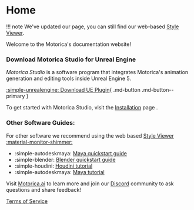 # Home

!!! note
    We've updated our page, you can still find our web-based [Style Viewer](http://mogen.motorica.ai).
    
Welcome to the Motorica's documentation website!

### Download Motorica Studio for Unreal Engine

*Motorica Studio* is a software program that integrates Motorica's animation generation and editing tools inside Unreal Engine 5.

[:simple-unrealengine: Download UE Plugin](https://mostudiodocs.pages.dev/downloads/){ .md-button .md-button--primary }

To get started with Motorica Studio, visit the [Installation](get-started/index.md) page .

### Other Software Guides:

For other software we recommend using the web based [Style Viewer :material-monitor-shimmer:](https://mogen.motorica.ai/)

<div class="grid cards" markdown>

- :simple-autodeskmaya: [Maya quickstart guide](https://www.motorica.ai/s/Quickstart_guide_maya.pdf)
- :simple-blender: [Blender quickstart guide](https://www.motorica.ai/s/Quickstart_guide_blender.pdf)
- :simple-houdini: [Houdini tutorial](https://youtu.be/m5ZcMsATAfg)
- :simple-autodeskmaya: [Maya tutorial](https://vimeo.com/831841460)

</div>

Visit [Motorica.ai](https://www.motorica.ai/) to learn more and join our [Discord](https://discord.com/invite/KWRqNzcjYA) community to ask questions and share feedback!

[Terms of Service](https://www.motorica.ai/terms-of-service)

